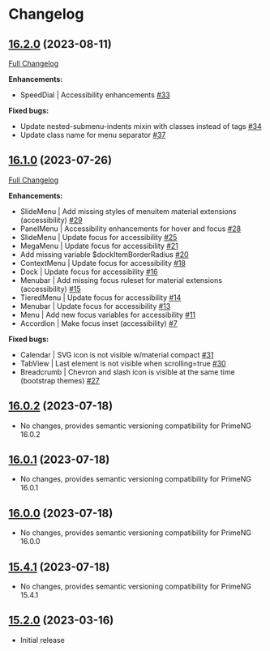 # Changelog
## [16.2.0](https://github.com/primefaces/primeng-sass-theme/tree/16.2.0) (2023-08-11)
[Full Changelog](https://github.com/primefaces/primeng-sass-theme/compare/16.1.0...16.2.0)

**Enhancements:**
- SpeedDial | Accessibility enhancements [\#33](https://github.com/primefaces/primeng-sass-theme/issues/#33)

**Fixed bugs:**
- Update nested-submenu-indents mixin with classes instead of tags [\#34](https://github.com/primefaces/primeng-sass-theme/issues/#34)
- Update class name for menu separator [\#37](https://github.com/primefaces/primeng-sass-theme/issues/#37)

## [16.1.0](https://github.com/primefaces/primeng-sass-theme/tree/16.1.0) (2023-07-26)
[Full Changelog](https://github.com/primefaces/primeng-sass-theme/compare/16.0.2...16.1.0)

**Enhancements:**
- SlideMenu | Add missing styles of menuitem material extensions (accessibility) [\#29](https://github.com/primefaces/primeng-sass-theme/issues/#29)
- PanelMenu | Accessibility enhancements for hover and focus [\#28](https://github.com/primefaces/primeng-sass-theme/issues/#28)
- SlideMenu | Update focus for accessibility [\#25](https://github.com/primefaces/primeng-sass-theme/issues/#25)
- MegaMenu | Update focus for accessibility [\#21](https://github.com/primefaces/primeng-sass-theme/issues/#21)
- Add missing variable $dockItemBorderRadius [\#20](https://github.com/primefaces/primeng-sass-theme/issues/#20)
- ContextMenu | Update focus for accessibility [\#18](https://github.com/primefaces/primeng-sass-theme/issues/#18)
- Dock | Update focus for accessibility [\#16](https://github.com/primefaces/primeng-sass-theme/issues/#16)
- Menubar | Add missing focus ruleset for material extensions (accessibility) [\#15](https://github.com/primefaces/primeng-sass-theme/issues/#15)
- TieredMenu | Update focus for accessibility [\#14](https://github.com/primefaces/primeng-sass-theme/issues/#14)
- Menubar | Update focus for accessibility [\#13](https://github.com/primefaces/primeng-sass-theme/issues/#13)
- Menu | Add new focus variables for accessibility [\#11](https://github.com/primefaces/primeng-sass-theme/issues/#11)
- Accordion | Make focus inset (accessibility) [\#7](https://github.com/primefaces/primeng-sass-theme/issues/#7)

**Fixed bugs:**
- Calendar | SVG icon is not visible w/material compact [\#31](https://github.com/primefaces/primeng-sass-theme/issues/#31)
- TabView | Last element is not visible when scrolling=true [\#30](https://github.com/primefaces/primeng-sass-theme/issues/#30)
- Breadcrumb | Chevron and slash icon is visible at the same time (bootstrap themes) [\#27](https://github.com/primefaces/primeng-sass-theme/issues/#27)

## [16.0.2](https://github.com/primefaces/primeng-sass-theme/tree/16.0.2) (2023-07-18)

- No changes, provides semantic versioning compatibility for PrimeNG 16.0.2

## [16.0.1](https://github.com/primefaces/primeng-sass-theme/tree/16.0.1) (2023-07-18)

- No changes, provides semantic versioning compatibility for PrimeNG 16.0.1

## [16.0.0](https://github.com/primefaces/primeng-sass-theme/tree/16.0.0) (2023-07-18)

- No changes, provides semantic versioning compatibility for PrimeNG 16.0.0

## [15.4.1](https://github.com/primefaces/primeng-sass-theme/tree/15.4.1) (2023-07-18)

- No changes, provides semantic versioning compatibility for PrimeNG 15.4.1

## [15.2.0](https://github.com/primefaces/primeng-sass-theme/tree/15.2.0) (2023-03-16)

- Initial release